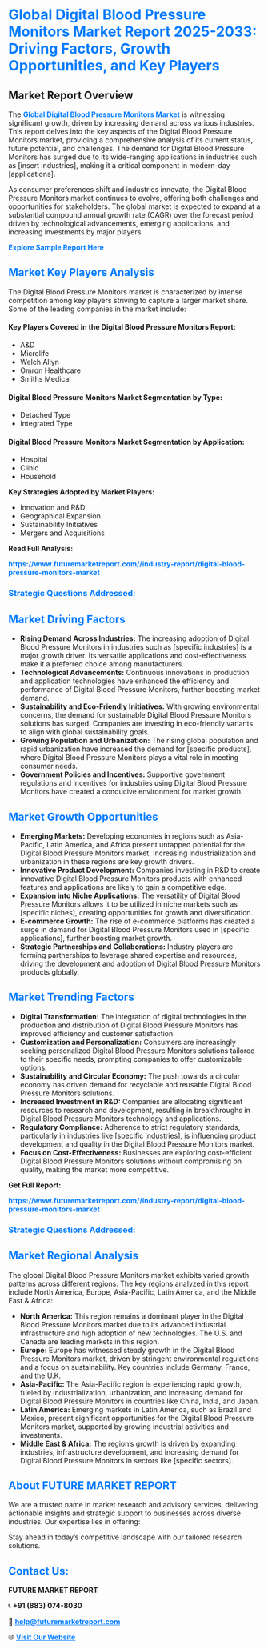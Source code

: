 <h1 style="color: #007BFF;">Global Digital Blood Pressure Monitors Market Report 2025-2033: Driving Factors, Growth Opportunities, and Key Players</h1>

<section id="overview">
<h2>Market Report Overview</h2>
<p>The <a href="https://www.futuremarketreport.com//industry-report/digital-blood-pressure-monitors-market" style="color: #007BFF; text-decoration: none;"><strong>Global Digital Blood Pressure Monitors Market</strong></a> is witnessing significant growth, driven by increasing demand across various industries. This report delves into the key aspects of the Digital Blood Pressure Monitors market, providing a comprehensive analysis of its current status, future potential, and challenges. The demand for Digital Blood Pressure Monitors has surged due to its wide-ranging applications in industries such as [insert industries], making it a critical component in modern-day [applications].</p>
<p>As consumer preferences shift and industries innovate, the Digital Blood Pressure Monitors market continues to evolve, offering both challenges and opportunities for stakeholders. The global market is expected to expand at a substantial compound annual growth rate (CAGR) over the forecast period, driven by technological advancements, emerging applications, and increasing investments by major players.</p>
</section>

<section id="overview">
<p><a href="https://www.futuremarketreport.com//request-sample/reportId=85596" style="color: #007BFF; text-decoration: none;"><strong>Explore Sample Report Here</strong></a></p>
</section>

<section id="key-players">
<h2 style="color: #007BFF;">Market Key Players Analysis</h2>
<p>The Digital Blood Pressure Monitors market is characterized by intense competition among key players striving to capture a larger market share. Some of the leading companies in the market include:</p>
<h4>Key Players Covered in the Digital Blood Pressure Monitors Report:</h4>
<ul><li>A&amp;D</li><li>Microlife</li><li>Welch Allyn</li><li>Omron Healthcare</li><li>Smiths Medical</li></ul>
<h4>Digital Blood Pressure Monitors Market Segmentation by Type:</h4>
<ul><li>Detached Type</li><li>Integrated Type</li></ul>

<h4>Digital Blood Pressure Monitors Market Segmentation by Application:</h4>
<ul><li>Hospital</li><li>Clinic</li><li>Household</li></ul>
<p><strong>Key Strategies Adopted by Market Players:</strong></p>
<ul>
<li>Innovation and R&D</li>
<li>Geographical Expansion</li>
<li>Sustainability Initiatives</li>
<li>Mergers and Acquisitions</li>
</ul>
</section>

<section>
<p><strong>Read Full Analysis: </strong></p><a href="https://www.futuremarketreport.com//industry-report/digital-blood-pressure-monitors-market" style="color: #007BFF; text-decoration: none;"><strong>https://www.futuremarketreport.com//industry-report/digital-blood-pressure-monitors-market</strong></a>
<h3 style="color: #007BFF;">Strategic Questions Addressed:</h3>
</section>

<section id="driving-factors">
<h2 style="color: #007BFF;">Market Driving Factors</h2>
<ul>
<li><strong>Rising Demand Across Industries:</strong> The increasing adoption of Digital Blood Pressure Monitors in industries such as [specific industries] is a major growth driver. Its versatile applications and cost-effectiveness make it a preferred choice among manufacturers.</li>
<li><strong>Technological Advancements:</strong> Continuous innovations in production and application technologies have enhanced the efficiency and performance of Digital Blood Pressure Monitors, further boosting market demand.</li>
<li><strong>Sustainability and Eco-Friendly Initiatives:</strong> With growing environmental concerns, the demand for sustainable Digital Blood Pressure Monitors solutions has surged. Companies are investing in eco-friendly variants to align with global sustainability goals.</li>
<li><strong>Growing Population and Urbanization:</strong> The rising global population and rapid urbanization have increased the demand for [specific products], where Digital Blood Pressure Monitors plays a vital role in meeting consumer needs.</li>
<li><strong>Government Policies and Incentives:</strong> Supportive government regulations and incentives for industries using Digital Blood Pressure Monitors have created a conducive environment for market growth.</li>
</ul>
</section>

<section id="growth-opportunities">
<h2 style="color: #007BFF;">Market Growth Opportunities</h2>
<ul>
<li><strong>Emerging Markets:</strong> Developing economies in regions such as Asia-Pacific, Latin America, and Africa present untapped potential for the Digital Blood Pressure Monitors market. Increasing industrialization and urbanization in these regions are key growth drivers.</li>
<li><strong>Innovative Product Development:</strong> Companies investing in R&D to create innovative Digital Blood Pressure Monitors products with enhanced features and applications are likely to gain a competitive edge.</li>
<li><strong>Expansion into Niche Applications:</strong> The versatility of Digital Blood Pressure Monitors allows it to be utilized in niche markets such as [specific niches], creating opportunities for growth and diversification.</li>
<li><strong>E-commerce Growth:</strong> The rise of e-commerce platforms has created a surge in demand for Digital Blood Pressure Monitors used in [specific applications], further boosting market growth.</li>
<li><strong>Strategic Partnerships and Collaborations:</strong> Industry players are forming partnerships to leverage shared expertise and resources, driving the development and adoption of Digital Blood Pressure Monitors products globally.</li>
</ul>
</section>

<section id="trending-factors">
<h2 style="color: #007BFF;">Market Trending Factors</h2>
<ul>
<li><strong>Digital Transformation:</strong> The integration of digital technologies in the production and distribution of Digital Blood Pressure Monitors has improved efficiency and customer satisfaction.</li>
<li><strong>Customization and Personalization:</strong> Consumers are increasingly seeking personalized Digital Blood Pressure Monitors solutions tailored to their specific needs, prompting companies to offer customizable options.</li>
<li><strong>Sustainability and Circular Economy:</strong> The push towards a circular economy has driven demand for recyclable and reusable Digital Blood Pressure Monitors solutions.</li>
<li><strong>Increased Investment in R&D:</strong> Companies are allocating significant resources to research and development, resulting in breakthroughs in Digital Blood Pressure Monitors technology and applications.</li>
<li><strong>Regulatory Compliance:</strong> Adherence to strict regulatory standards, particularly in industries like [specific industries], is influencing product development and quality in the Digital Blood Pressure Monitors market.</li>
<li><strong>Focus on Cost-Effectiveness:</strong> Businesses are exploring cost-efficient Digital Blood Pressure Monitors solutions without compromising on quality, making the market more competitive.</li>
</ul>
</section>

<section>
<p><strong>Get Full Report: </strong></p><a href="https://www.futuremarketreport.com//industry-report/digital-blood-pressure-monitors-market" style="color: #007BFF; text-decoration: none;"><strong>https://www.futuremarketreport.com//industry-report/digital-blood-pressure-monitors-market</strong></a>
<h3 style="color: #007BFF;">Strategic Questions Addressed:</h3>
</section>


<section id="regional-analysis">
<h2 style="color: #007BFF;">Market Regional Analysis</h2>
<p>The global Digital Blood Pressure Monitors market exhibits varied growth patterns across different regions. The key regions analyzed in this report include North America, Europe, Asia-Pacific, Latin America, and the Middle East & Africa:</p>
<ul>
<li><strong>North America:</strong> This region remains a dominant player in the Digital Blood Pressure Monitors market due to its advanced industrial infrastructure and high adoption of new technologies. The U.S. and Canada are leading markets in this region.</li>
<li><strong>Europe:</strong> Europe has witnessed steady growth in the Digital Blood Pressure Monitors market, driven by stringent environmental regulations and a focus on sustainability. Key countries include Germany, France, and the U.K.</li>
<li><strong>Asia-Pacific:</strong> The Asia-Pacific region is experiencing rapid growth, fueled by industrialization, urbanization, and increasing demand for Digital Blood Pressure Monitors in countries like China, India, and Japan.</li>
<li><strong>Latin America:</strong> Emerging markets in Latin America, such as Brazil and Mexico, present significant opportunities for the Digital Blood Pressure Monitors market, supported by growing industrial activities and investments.</li>
<li><strong>Middle East & Africa:</strong> The region’s growth is driven by expanding industries, infrastructure development, and increasing demand for Digital Blood Pressure Monitors in sectors like [specific sectors].</li>
</ul>
</section>

<footer>
<h2 style="color: #007BFF;">About FUTURE MARKET REPORT</h2>
<p>We are a trusted name in market research and advisory services, delivering actionable insights and strategic support to businesses across diverse industries. Our expertise lies in offering:</p>

<p>Stay ahead in today’s competitive landscape with our tailored research solutions.</p>

<h2 style="color: #007BFF;">Contact Us:</h2>
<p><strong>FUTURE MARKET REPORT</strong></p>
<p>📞 <strong>+91 (883) 074-8030</strong></p>
<p>📧 <strong><a href="mailto:help@futuremarketreport.com" style="color: #007BFF;">help@futuremarketreport.com</a></strong></p>
<p>🌐 <strong><a href="https://www.futuremarketreport.com/" style="color: #007BFF;">Visit Our Website</a></strong></p>
</footer>